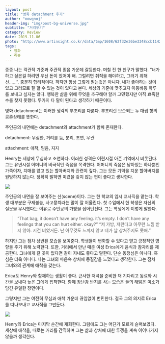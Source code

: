 ```yaml
---
layout: post
title: "영화 detachment 후기"
author: "oowgnoj"
header-img: "img/post-bg-universe.jpg"
subtitle: "거리두기"
category: Review
date: 2019-11-06
photo: "http://www.artinsight.co.kr/data/tmp/1608/62f32e36be3348ccb1142831a1d23602_ajCQ5A92LT.png"
tags:
  - 영화
  - 리뷰
---
```


종종 나는 객관적 기준과 주관적 믿음 가운데 갈등한다. 며칠 전 한 친구가 말했다. “너가 하고 싶은걸 하려면 우선 돈이 있어야 해. 그럴려면 취직을 해야하고, 그러기 위해선……”. 충분히 합리적이다. 하지만 항상 그렇게 믿는것은 아니다. 내가 좋아하는 것이 있고 그러므로 잘 할 수 있는 것이 있다고 본다. 세상의 기준에 맞추고자 아등바등 하루를 보내고 싶지는 않다. 행복한 삶을 위해 무엇을 추구해야 할까 고민했지만 아직 뾰족한 수를 찾지 못했다. 두가지 다 말이 된다고 생각하기 때문이다.

영화 detachment는 이러한 생각의 부조리를 다룬다. 부조리란 모순되는 두 대립 항의 공존상태를 뜻한다.

주인공의 내면에는 detachment와 attachment가 함께 존재한다.

detachment: 무심한, 거리를 둠, 분리, 초연, 무관

attachment: 애착, 믿음, 지지

Henry는 세상에 무심하고 초연하다. 이러한 성격은 어린시절 아픈 기억에서 비롯된다. 그는 유년시절 어머니의 비극적인 죽음을 목격한다. 어머니의 죽음은 남아있는 하나뿐인 가족이자, 치매를 앓고 있는 할아버지와 관련이 깊다. 그는 모든 기억을 지운 할아버지를 원망하지 않는다. 정확히 말하면 미련을 갖지 않는 편이 좋다고 생각한다.

![](https://cdn-images-1.medium.com/max/2000/0*jpav_9af5hYfJjmJ)

주인공의 내면을 잘 보여주는 신(scene)이다. 그는 한 학교의 임시 교사직을 맡는다. 학생 대부분은 구제불능, 사고뭉치라는 말이 잘 어울린다. 첫 수업에서 한 학생은 자신의 질문을 무시했다는 이유로 주인공의 가방을 집어던진다. 그는 학생에게 이렇게 말한다.

> “That bag, it doesn’t have any feeling. it’s empty. I don’t have any feelings that you can hurt either. okay?”
> “저 가방, 저런다고 아무런 느낌 받지 않아. 저건 비었거든. 난 아무것도 느끼지 않고 네가 날 상처주지도 못해.”

하지만 그는 점차 상반된 모습을 보여준다. 학생들이 변화할 수 있다고 믿고 긍정적인 영향을 주기 위해 노력한다. 또한, 거리에서 만난 매춘 여성 Erica에게 음식과 잠자리를 제공한다. 그녀에게 갈 곳이 없다면 같이 지내도 좋다고 말한다. 단순 동정심은 아니다. 흑심은 더욱 아니다. 나는 그녀의 마음속 상처에 동질감을 느꼈다고 생각한다. 그는 점차 그녀와의 관계에 애착을 갖는다.

Erica도 Henry와 함께하는 생활이 좋다. 근사한 저녁을 준비한 채 기다리고 동료와 시간을 보내다 늦은 그에게 집착한다. 함께 장난감 반지를 사는 모습은 둘의 해맑은 미소가 담긴 유일한 장면이다.

그렇지만 그는 여전히 무심과 애착 가운데 끊임없이 번민한다. 결국 그의 의지로 Erica를 떠나보내고 교사직을 그만둔다.

![](https://cdn-images-1.medium.com/max/2000/0*kbNLKVGSd-IB799i)

Henry와 Erica는 마지막 순간에 재회한다. 그럼에도 그는 어딘가 모르게 슬퍼보였다. 세상에 애착을, 때로는 거리를 간직하며 그는 삶과 상처에 대한 투쟁을 계속 이어나가지 않을까 생각한다.
